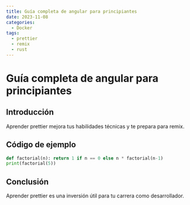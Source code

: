 ```yaml
---
title: Guía completa de angular para principiantes
date: 2023-11-08
categories:
  - Docker
tags:
  - prettier
  - remix
  - rust
---
```


# Guía completa de angular para principiantes

## Introducción

Aprender prettier mejora tus habilidades técnicas y te prepara para remix.

## Código de ejemplo

```python
def factorial(n): return 1 if n == 0 else n * factorial(n-1)
print(factorial(5))
```

## Conclusión

Aprender prettier es una inversión útil para tu carrera como desarrollador.